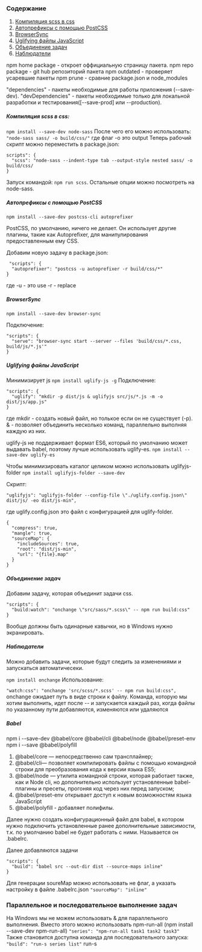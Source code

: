 ### Содержание

1. [Компиляция scss в css](#Компиляция-scss-в-css)
2. [Автопрефиксы с помощью PostCSS](#Автопрефиксы-с-помощью-PostCSS)
3. [BrowserSync](#BrowserSync)
4. [Uglifying файлы JavaScript](#Uglifying-файлы-JavaScript)
5. [Объединение задач](#Объединение-задач)
6. [Наблюдатели](#Наблюдатели)

npm home package - откроет оффициальную страницу пакета.
npm repo package - git hub репозиторий пакета
npm outdated - проверяет усаревшие пакеты
npm prune - сравние package.json и node_modules

"dependencies" - пакеты необходимые для работы приложения (--save-dev).
"devDependencies" - пакеты необходимые только для локальной разработки и тестирования([--save-prod] или --production).

##### Компиляция scss в css:
`npm install --save-dev node-sass`
После чего его можно использовать:
`"node-sass sass/ -o build/css/"`
где флаг -o это output
Теперь рабочий скрипт можно переместить в package.json:
```"
scripts": {
  "scss": "node-sass --indent-type tab --output-style nested sass/ -o build/css/
}
```
Запуск командой: `npm run scss`. Остальные опции можно посмотреть на node-sass.

##### Автопрефиксы с помощью PostCSS
`npm install --save-dev postcss-cli autoprefixer`

PostCSS, по умолчанию, ничего не делает. Он использует другие плагины, такие как Autoprefixer, для манипулирования предоставленным ему CSS.

Добавим новую задачу в package.json:
```
 "scripts": {
  "autoprefixer": "postcss -u autoprefixer -r build/css/*"
}
```
где 
-u - это use
-r - replace

##### BrowserSync
`npm install --save-dev browser-sync`

Подключение:
```
"scripts": {
  "serve": "browser-sync start --server --files 'build/css/*.css, build/js/*.js'"
}
```

##### Uglifying файлы JavaScript
Минимизирует js
`npm install uglify-js -g`
Подключение:
```
"scripts": {
  "uglify": "mkdir -p dist/js & uglifyjs src/js/*.js -m -o dist/js/app.js"
}
```
где mkdir - создать новый файл, но толькое если он не существует (-p).
& - позволяет объединить несколько команд, параллельно выполняя каждую из них.

uglify-js не поддерживает формат ES6, который по умолчанию может выдавать babel, поэтому лучше использовать uglify-es.
`npm install --save-dev uglify-es`

Чтобы минимизировать каталог целиком можно использовать uglifyjs-folder
`npm install uglifyjs-folder --save-dev`

Скрипт:
```
"uglifyjs": "uglifyjs-folder --config-file \"./uglify.config.json\" dist/js/ -eo dist/js-min",
```
где uglify.config.json это файл с конфигурацией для uglify-folder.
```
{
  "compress": true,
  "mangle": true,
  "sourceMap": {
    "includeSources": true,
    "root": "dist/js-min",
    "url": "{file}.map"
  }
}
```

##### Объединение задач
Добавим задачу, которая объединит задачи css.
```
"scripts": {
  "build:watch": "onchange \"src/sass/*.scss\" -- npm run build:css"
}
```
Вообще должны быть одинарные кавычки, но в Windows нужно экранировать.

##### Наблюдатели
Можно добавить задачи, которые будут следить за изменениями и запускаться автоматичесеки.

`npm install onchange`
Использование:

`"watch:css": "onchange 'src/scss/*.scss' -- npm run build:css",`
onchange ожидает путь в виде строки к файлу. Команда, которую мы хотим выполнить, идет после -- и запускается каждый раз, когда файлы по указанному пути добавляются, изменяются или удаляются

##### Babel
npm i --save-dev @babel/core @babel/cli @babel/node @babel/preset-env
npm i --save @babel/polyfill

1. @babel/core — непосредственно сам трансплайнер;
2. @babel/cli— позволяет компилировать файлы с помощью командной строки для преобразования кода к версии языка ES5;
3. @babel/node — утилита командной строки, которая работает также, как и Node cli, но дополнительно использует установленные babel-плагины и пресеты, прогоняя код через них перед запуском;
4. @babel/preset-env открывает доступ к новым возможностям языка JavaScript
5. @babel/polyfill - добавляет полифилы.

Далее нужно создать конфигурационный файл для babel, в котором нужно подключить установленные ранее дополнительные зависимости, т.к. по умолчанию babel не будет работать с ними. Называется он .babelrc.

Далее добавляются задачи
```
"scripts": { 
  "build": "babel src --out-dir dist --source-maps inline"
}
```
Для генерации soureMap можно использовать не флаг, а указать настройку в файле .babelrc.json
`"sourceMap": "inline"`

### Параллельное и последовательное выполнение задач

На Windows мы не можем использовать & для параллельного выполнения. Вместо этого можно использовать npm-run-all (npm install --save-dev npm-run-all)
`"series": "npm-run-all task1 task2 task3"`
Также становится доступна команда для последовательного запуска:
`"build": "run-s series list"`
run-s